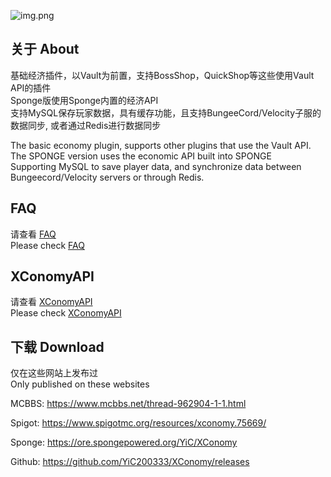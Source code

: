 ![img.png](img.png)
## 关于 About
基础经济插件，以Vault为前置，支持BossShop，QuickShop等这些使用Vault API的插件  
Sponge版使用Sponge内置的经济API  
支持MySQL保存玩家数据，具有缓存功能，且支持BungeeCord/Velocity子服的数据同步, 或者通过Redis进行数据同步


The basic economy plugin, supports other plugins that use the Vault API.  
The SPONGE version uses the economic API built into SPONGE  
Supporting MySQL to save player data, and synchronize data between Bungeecord/Velocity servers or through Redis.

## FAQ
请查看 [FAQ](https://github.com/YiC200333/XConomy/blob/master/FAQ/Chinese.md)  
Please check [FAQ](https://github.com/YiC200333/XConomy/blob/master/FAQ/English.md)

## XConomyAPI
请查看 [XConomyAPI](https://github.com/YiC200333/XConomyAPI)  
Please check [XConomyAPI](https://github.com/YiC200333/XConomyAPI)

## 下载 Download
仅在这些网站上发布过  
Only published on these websites

MCBBS: https://www.mcbbs.net/thread-962904-1-1.html

Spigot: https://www.spigotmc.org/resources/xconomy.75669/

Sponge: https://ore.spongepowered.org/YiC/XConomy

Github: https://github.com/YiC200333/XConomy/releases
